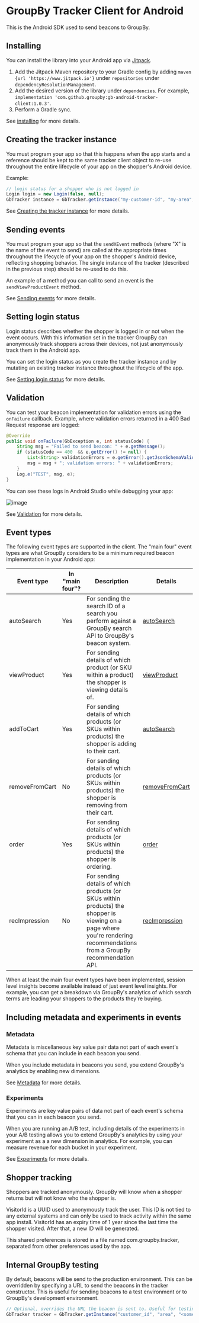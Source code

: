 # GroupBy Tracker Client for Android

This is the Android SDK used to send beacons to GroupBy.

## Installing

You can install the library into your Android app via [Jitpack](https://jitpack.io/).

1. Add the Jitpack Maven repository to your Gradle config by adding `maven {url 'https://www.jitpack.io'}` under `repositories` under `dependencyResolutionManagement`.
2. Add the desired version of the library under `dependencies`. For example, `implementation 'com.github.groupby:gb-android-tracker-client:1.0.3'`.
3. Perform a Gradle sync.

See [installing](docs/installing.md) for more details.

## Creating the tracker instance

You must program your app so that this happens when the app starts and a reference should be kept to the same tracker client object to re-use throughout the entire lifecycle of your app on the shopper's Android device.

Example:

```java
// login status for a shopper who is not logged in
Login login = new Login(false, null);
GbTracker instance = GbTracker.getInstance("my-customer-id", "my-area", login);
```

See [Creating the tracker instance](docs/creating_the_tracker_instance.md) for more details.

## Sending events

You must program your app so that the `sendXEvent` methods (where "X" is the name of the event to send) are called at the appropriate times throughout the lifecycle of your app on the shopper's Android device, reflecting shopping behavior. The single instance of the tracker (described in the previous step) should be re-used to do this.

An example of a method you can call to send an event is the `sendViewProductEvent` method.

See [Sending events](docs/sending_events.md) for more details.

## Setting login status

Login status describes whether the shopper is logged in or not when the event occurs. With this information set in the tracker GroupBy can anonymously track shoppers across their devices, not just anonymously track them in the Android app.

You can set the login status as you create the tracker instance and by mutating an existing tracker instance throughout the lifecycle of the app.

See [Setting login status](docs/setting_login_status.md) for more details.

## Validation

You can test your beacon implementation for validation errors using the `onFailure` callback. Example, where validation errors returned in a 400 Bad Request response are logged:

```java
@Override
public void onFailure(GbException e, int statusCode) {
    String msg = "Failed to send beacon: " + e.getMessage();
    if (statusCode == 400  && e.getError() != null) {
        List<String> validationErrors = e.getError().getJsonSchemaValidationErrors();
        msg = msg + "; validation errors: " + validationErrors;
    }
    Log.e("TEST", msg, e);
}
```

You can see these logs in Android Studio while debugging your app:

![image](https://user-images.githubusercontent.com/7719209/188751932-023b0671-5947-4563-8332-ab2eccb2e8fe.png)

See [Validation](docs/validation.md) for more details.

## Event types

The following event types are supported in the client. The "main four" event types are what GroupBy considers to be a minimum required beacon implementation in your Android app:

| Event type | In "main four"? | Description | Details |
| ---------- | --------------- | ----------- | ------- |
| autoSearch  | Yes | For sending the search ID of a search you perform against a GroupBy search API to GroupBy's beacon system. | [autoSearch](docs/autoSearch.md)
| viewProduct  | Yes | For sending details of which product (or SKU within a product) the shopper is viewing details of. | [viewProduct](docs/viewProduct.md)
| addToCart | Yes | For sending details of which products (or SKUs within products) the shopper is adding to their cart. | [autoSearch](docs/addToCart.md)
| removeFromCart | No | For sending details of which products (or SKUs within products) the shopper is removing from their cart. | [removeFromCart](docs/removeFromCart.md)
| order | Yes | For sending details of which products (or SKUs within products) the shopper is ordering. | [order](docs/order.md)
| recImpression | No | For sending details of which products (or SKUs within products) the shopper is viewing on a page where you're rendering recommendations from a GroupBy recommendation API. | [recImpression](docs/recImpression.md)

When at least the main four event types have been implemented, session level insights become available instead of just event level insights. For example, you can get a breakdown via GroupBy's analytics of which search terms are leading your shoppers to the products they're buying.

## Including metadata and experiments in events

### Metadata

Metadata is miscellaneous key value pair data not part of each event's schema that you can include in each beacon you send.

When you include metadata in beacons you send, you extend GroupBy's analytics by enabling new dimensions.

See [Metadata](metadata.md) for more details.

### Experiments

Experiments are key value pairs of data not part of each event's schema that you can in each beacon you send.

When you are running an A/B test, including details of the experiments in your A/B testing allows you to extend GroupBy's analytics by using your experiment as a a new dimension in analytics. For example, you can measure revenue for each bucket in your experiment.

See [Experiments](experiments.md) for more details.

## Shopper tracking

Shoppers are tracked anonymously. GroupBy will know when a shopper returns but will not know who the shopper is.

VisitorId is a UUID used to anonymously track the user. This ID is not tied to any external systems and can only be used to track activity within the same app install. VisitorId has an expiry time of 1 year since the last time the shopper visited. After that, a new ID will be generated.

This shared preferences is stored in a file named com.groupby.tracker, separated from other preferences used by the app.

## Internal GroupBy testing

By default, beacons will be send to the production environment. This can be overridden by specifying a URL to send the beacons in the tracker constructor. This is useful for sending beacons to a test environment or to GroupBy's development environment.

```java
// Optional, overrides the URL the beacon is sent to. Useful for testing.
GbTracker tracker = GbTracker.getInstance("customer_id", "area", "<some_url>");
```
